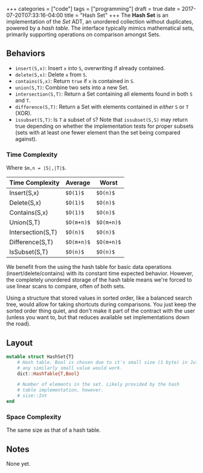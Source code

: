 +++
categories = ["code"]
tags = ["programming"]
draft = true
date = 2017-07-20T07:33:16-04:00
title = "Hash Set"
+++
The __Hash Set__ is an implementation of the _Set_ ADT, an unordered collection
without duplicates, powered by a _hash table_. The interface typically mimics
mathematical sets, primarily supporting operations on comparison amongst Sets.


## Behaviors
* `insert(S,x)`: Insert `x` into `S`, overwriting if already contained.
* `delete(S,x)`: Delete `x` from `S`.
* `contains(S,x)`: Return `true` if `x` is contained in `S`.
* `union(S,T)`: Combine two sets into a new Set.
* `intersection(S,T)`: Return a Set containing all elements found in both `S`
  and `T`.
* `difference(S,T)`: Return a Set with elements contained in _either_ `S` or `T` (XOR).
* `issubset(S,T)`: Is `T` a subset of `S`? Note that `issubset(S,S)` may return
  true depending on whether the implementation tests for proper subsets (sets
  with at least one fewer element than the set being compared against).

### Time Complexity
Where `$m,n = |S|,|T|$`.

Time Complexity|Average|Worst
---------------|-------|-------
Insert(S,x)       |`$O(1)$`|`$O(n)$`
Delete(S,x)       |`$O(1)$`|`$O(n)$`
Contains(S,x)     |`$O(1)$`|`$O(n)$`
Union(S,T)        |`$O(m+n)$`|`$O(m+n)$`
Intersection(S,T) |`$O(n)$`|`$O(n)$`
Difference(S,T)   |`$O(m+n)$`|`$O(m+n)$`
IsSubset(S,T)     |`$O(n)$`|`$O(n)$`

We benefit from the using the hash table for basic data operations
(insert/delete/contains) with its constant time expected behavior. However, the
completely unordered storage of the hash table means we're forced to use linear
scans to compare, often of both sets.

Using a structure that stored values in sorted order, like a balanced search
tree, would allow for taking shortcuts during comparisons. You just keep the
sorted order thing quiet, and don't make it part of the contract with the user
(unless you want to, but that reduces available set implementations down the
road).

## Layout
```julia
mutable struct HashSet{T}
    # Hash table. Bool is chosen due to it's small size (1 byte) in Julia, but
    # any similarly small value would work.
    dict::HashTable{T,Bool}

    # Number of elements in the set. Likely provided by the hash
    # table implementation, however.
    # size::Int
end
```

### Space Complexity
The same size as that of a hash table.

## Notes
None yet.
